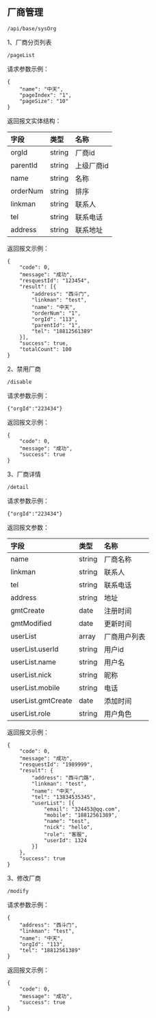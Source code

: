 ## 厂商管理

```
/api/base/sysOrg
```

1、厂商分页列表

```
/pageList
```

请求参数示例：

```
{
    "name": "中天",
    "pageIndex": "1",
    "pageSize": "10"
}
```

返回报文实体结构：

| 字段 | 类型 | 名称 |
| :--- | :--- | :--- |
| orgId | string | 厂商id |
| parentId | string | 上级厂商id |
| name | string | 名称 |
| orderNum | string | 排序 |
| linkman | string | 联系人 |
| tel | string | 联系电话 |
| address | string | 联系地址 |

返回报文示例：

```
{
    "code": 0,
    "message": "成功",
    "resquestId": "123454",
    "result": [{
        "address": "西斗门",
        "linkman": "test",
        "name": "中天",
        "orderNum": "1",
        "orgId": "113",
        "parentId": "1",
        "tel": "18812561389"
    }],
    "success": true,
    "totalCount": 100
}
```

2、禁用厂商

```
/disable
```

请求参数示例：

```
{"orgId":"223434"}
```

返回报文示例：

```
{
    "code": 0,
    "message": "成功",
    "success": true
}
```

3、厂商详情

```
/detail
```

请求参数示例：

```
{"orgId":"223434"}
```

返回报文参数：

| 字段 | 类型 | 名称 |
| :--- | :--- | :--- |
| name | string | 厂商名称 |
| linkman | string | 联系人 |
| tel | string | 联系电话 |
| address | string | 地址 |
| gmtCreate | date | 注册时间 |
| gmtModified | date | 更新时间 |
| userList | array | 厂商用户列表 |
| userList.userId | string | 用户id |
| userList.name | string | 用户名 |
| userList.nick | string | 昵称 |
| userList.mobile | string | 电话 |
| userList.gmtCreate | date | 添加时间 |
| userList.role | string | 用户角色 |

返回报文示例：

```
{
    "code": 0,
    "message": "成功",
    "resquestId": "1989999",
    "result": {
        "address": "西斗门路",
        "linkman": "test",
        "name": "中天",
        "tel": "13834535345",
        "userList": [{
            "email": "324453@qq.com",
            "mobile": "18812561389",
            "name": "test",
            "nick": "hello",
            "role": "客服",
            "userId": 1324
        }]
    },
    "success": true
}
```

3、修改厂商

```
/modify
```

请求参数示例：

```
{
    "address": "西斗门",
    "linkman": "test",
    "name": "中天",
    "orgId": "113",
    "tel": "18812561389"
}
```

返回报文示例：

```
{
    "code": 0,
    "message": "成功",
    "success": true
}
```



